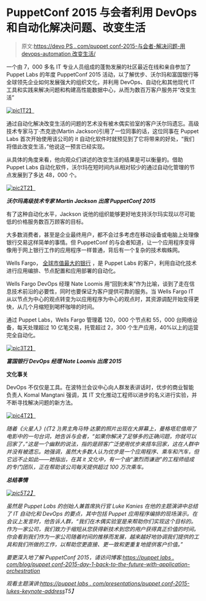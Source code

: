 # PuppetConf 2015 与会者利用 DevOps 和自动化解决问题、改变生活

> 原文:[https://devo PS . com/puppet conf-2015-与会者-解决问题-用 devops-automation 改变生活/](https://devops.com/puppetconf-2015-attendees-solve-problems-change-lives-with-devops-automation/)

一个由 7，000 多名 IT 专业人员组成的蓬勃发展的社区最近在线和亲自参加了 Puppet Labs 的年度 PuppetConf 2015 活动，以了解优步、沃尔玛和富国银行等全球领先企业如何发展强大的组织文化，并利用 DevOps、自动化和其他现代 IT 工具和实践来解决问题和构建高性能数据中心，从而为数百万客户服务并“改变生活”

[![pic1](../Images/ae5f749c9e82581c7ec544c968f1f95d.png)T2】](https://devops.com/wp-content/uploads/2015/11/pic1.png)

通过自动化解决改变生活的问题的艺术没有被木偶实验室的客户沃尔玛遗忘。高级技术专家马丁·杰克逊(Martin Jackson)引用了一位同事的话，这位同事在 Puppet Labs 首次开始使用该公司的 it 自动化软件时就预见到了它将带来的好处，“我们将借此改变生活，”他说这一预言已经实现。

从具体的角度来看，他向观众们讲述的改变生活的结果是可以衡量的。借助 Puppet Labs 自动化软件，沃尔玛在短时间内从相对较少的通过自动化管理的节点发展到了多达 48，000 个。

[![pic2](../Images/c057d2ed869d144a4cabd137c31e550c.png)T2】](https://devops.com/wp-content/uploads/2015/11/pic2-e1446695254363.jpg)

***沃尔玛高级技术专家 Martin Jackson 出席 PuppetConf 2015***

有了这种自动化水平，Jackson 说他的组织能够更好地支持沃尔玛实现以尽可能低的价格服务数百万顾客的目标。

大多数消费者，甚至是企业最终用户，都不会过多考虑在移动设备或电脑上处理像银行交易这样简单的事情。但 PuppetConf 的与会者知道，让一个应用程序变得像用于网上银行工作的应用程序一样普通，背后有一个复杂的技术蜘蛛网。

Wells Fargo， [全球市值最大的银行](https://www.wsj.com/articles/wells-fargo-co-is-the-earths-most-valuable-bank-1437538216) ，是 Puppet Labs 的客户，利用自动化技术进行应用编排、节点配置和应用部署的自动化。

Wells Fargo DevOps 经理 Nate Loomis 用“回到未来”作为比喻，谈到了走在信息技术前沿的必要性，同时也要保证为客户提供可靠的服务。当 Wells Fargo IT 从以节点为中心的观点转变为以应用程序为中心的观点时，其资源调配开始变得更快，从几个月缩短到喝杯咖啡的时间。

通过 Puppet Labs，Wells Fargo 管理着 120，000 个节点和 55，000 台网络设备，每天处理超过 10 亿笔交易，托管超过 2，300 个生产应用，40%以上的运营完全自动化。

[![pic3](../Images/db081de1b0e2ec2c8bf86313c4287809.png)T2】](https://devops.com/wp-content/uploads/2015/11/pic3.png)

***富国银行 DevOps 经理 Nate Loomis 出席 2015***

**文化事关**

DevOps 不仅仅是工具。在波特兰会议中心向人群发表讲话时，优步的商业智能负责人 Komal Mangtani 强调，其 IT 文化推动工程师以进步的名义进行实验，并不断寻找解决问题的新方法。

[![pic4](../Images/26608e6d345c4809fabd010a2c642847.png)T2】](https://devops.com/wp-content/uploads/2015/11/pic4.png)

*随着《火星人》(《T2 》)男主角马特·达蒙的照片出现在大屏幕上，曼格塔尼借用了电影中的一句台词，她告诉与会者，“如果你解决了足够多的正确问题，你就可以回家了，”这是一个幽默的说法，指的是顾客广泛使用优步来搭车回家，这在人群中并没有被遗忘。她强调，虽然大多数人认为优步是一个应用程序、乘车和汽车，但它远不止如此——她指出，在其 it 文化中，有一个由“激烈而谦逊”的工程师组成的专门团队，正在帮助该公司每天提供超过 100 万次乘车。*

***总结事情***

*[![pic5](../Images/28a8009441e43bd3d5ad2d05f73ff459.png)T2】](https://devops.com/wp-content/uploads/2015/11/pic5.png)*

*虽然是 Puppet Labs 的创始人兼首席执行官 Luke Kanies 在他的主题演讲中总结了 IT 自动化和 DevOps 的要点，其中包括 Puppet 应用程序编排的现场演示。在会议上发言时，他告诉人群，“我们在木偶实验室是来帮助你们实现这个目标的。作为一家公司，我们致力于缩短从您获得新技术到您的用户获得真正价值的时间。你会看到我们作为一家公司随着时间的推移而发展，越来越好地协调我们提供的工具和我们所做的工作，以帮助您更直接、更一致和更重复地提供客户价值。”*

*要更深入地了解 PuppetConf 2015，请访问博客:[https://puppet labs . com/blog/puppet conf-2015-day-1-back-to-the-future-with-application-orchestration](https://puppetlabs.com/blog/puppetconf-2015-day-1-back-to-the-future-with-application-orchestration)*

*观看主题演讲:[https://puppet labs . com/presentations/puppet conf-2015-lukes-keynote-address](https://puppetlabs.com/presentations/puppetconf-2015-lukes-keynote-address)T5】*